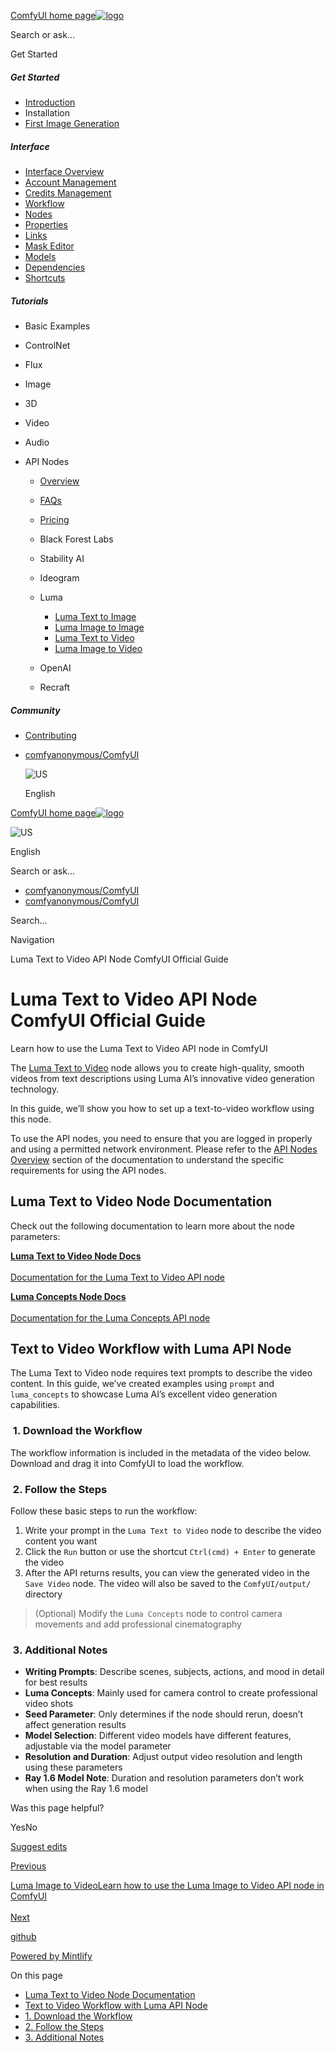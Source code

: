 [ComfyUI home page![logo](https://mintlify.s3.us-west-1.amazonaws.com/dripart/logo.png)](http://docs.comfy.org/)

Search or ask...

Get Started

##### Get Started

- [Introduction](http://docs.comfy.org/get_started/introduction)
- Installation
- [First Image Generation](http://docs.comfy.org/get_started/first_generation)

##### Interface

- [Interface Overview](http://docs.comfy.org/interface/overview)
- [Account Management](http://docs.comfy.org/interface/user)
- [Credits Management](http://docs.comfy.org/interface/credits)
- [Workflow](http://docs.comfy.org/essentials/core-concepts/workflow)
- [Nodes](http://docs.comfy.org/essentials/core-concepts/nodes)
- [Properties](http://docs.comfy.org/essentials/core-concepts/properties)
- [Links](http://docs.comfy.org/essentials/core-concepts/links)
- [Mask Editor](http://docs.comfy.org/interface/maskeditor)
- [Models](http://docs.comfy.org/essentials/core-concepts/models)
- [Dependencies](http://docs.comfy.org/essentials/core-concepts/dependencies)
- [Shortcuts](http://docs.comfy.org/interface/shortcuts)

##### Tutorials

- Basic Examples
- ControlNet
- Flux
- Image
- 3D
- Video
- Audio
- API Nodes
  
  - [Overview](http://docs.comfy.org/tutorials/api-nodes/overview)
  - [FAQs](http://docs.comfy.org/tutorials/api-nodes/faq)
  - [Pricing](http://docs.comfy.org/tutorials/api-nodes/pricing)
  - Black Forest Labs
  - Stability AI
  - Ideogram
  - Luma
    
    - [Luma Text to Image](http://docs.comfy.org/tutorials/api-nodes/luma/luma-text-to-image)
    - [Luma Image to Image](http://docs.comfy.org/tutorials/api-nodes/luma/luma-image-to-image)
    - [Luma Text to Video](http://docs.comfy.org/tutorials/api-nodes/luma/luma-text-to-video)
    - [Luma Image to Video](http://docs.comfy.org/tutorials/api-nodes/luma/luma-image-to-video)
  - OpenAI
  - Recraft

##### Community

- [Contributing](http://docs.comfy.org/community/contributing)

<!--THE END-->

- [comfyanonymous/ComfyUI](https://github.com/comfyanonymous/ComfyUI)
  
  ![US](https://purecatamphetamine.github.io/country-flag-icons/1x1/US.svg)
  
  English

[ComfyUI home page![logo](https://mintlify.s3.us-west-1.amazonaws.com/dripart/logo.png)](http://docs.comfy.org/)

![US](https://purecatamphetamine.github.io/country-flag-icons/1x1/US.svg)

English

Search or ask...

- [comfyanonymous/ComfyUI](https://github.com/comfyanonymous/ComfyUI)
- [comfyanonymous/ComfyUI](https://github.com/comfyanonymous/ComfyUI)

Search...

Navigation

Luma Text to Video API Node ComfyUI Official Guide

# Luma Text to Video API Node ComfyUI Official Guide

Learn how to use the Luma Text to Video API node in ComfyUI

The [Luma Text to Video](http://docs.comfy.org/built-in-nodes/api-node/video/luma/luma-text-to-video) node allows you to create high-quality, smooth videos from text descriptions using Luma AI’s innovative video generation technology.

In this guide, we’ll show you how to set up a text-to-video workflow using this node.

To use the API nodes, you need to ensure that you are logged in properly and using a permitted network environment. Please refer to the [API Nodes Overview](http://docs.comfy.org/tutorials/api-nodes/overview) section of the documentation to understand the specific requirements for using the API nodes.

## [​](http://docs.comfy.org#luma-text-to-video-node-documentation) Luma Text to Video Node Documentation

Check out the following documentation to learn more about the node parameters:

[**Luma Text to Video Node Docs**  
\
Documentation for the Luma Text to Video API node](http://docs.comfy.org/built-in-nodes/api-node/video/luma/luma-text-to-video)

[**Luma Concepts Node Docs**  
\
Documentation for the Luma Concepts API node](http://docs.comfy.org/built-in-nodes/api-node/video/luma/luma-concepts)

## [​](http://docs.comfy.org#text-to-video-workflow-with-luma-api-node) Text to Video Workflow with Luma API Node

The Luma Text to Video node requires text prompts to describe the video content. In this guide, we’ve created examples using `prompt` and `luma_concepts` to showcase Luma AI’s excellent video generation capabilities.

### [​](http://docs.comfy.org#1-download-the-workflow) 1. Download the Workflow

The workflow information is included in the metadata of the video below. Download and drag it into ComfyUI to load the workflow.

### [​](http://docs.comfy.org#2-follow-the-steps) 2. Follow the Steps

Follow these basic steps to run the workflow:

1. Write your prompt in the `Luma Text to Video` node to describe the video content you want
2. Click the `Run` button or use the shortcut `Ctrl(cmd) + Enter` to generate the video
3. After the API returns results, you can view the generated video in the `Save Video` node. The video will also be saved to the `ComfyUI/output/` directory

> (Optional) Modify the `Luma Concepts` node to control camera movements and add professional cinematography

### [​](http://docs.comfy.org#3-additional-notes) 3. Additional Notes

- **Writing Prompts**: Describe scenes, subjects, actions, and mood in detail for best results
- **Luma Concepts**: Mainly used for camera control to create professional video shots
- **Seed Parameter**: Only determines if the node should rerun, doesn’t affect generation results
- **Model Selection**: Different video models have different features, adjustable via the model parameter
- **Resolution and Duration**: Adjust output video resolution and length using these parameters
- **Ray 1.6 Model Note**: Duration and resolution parameters don’t work when using the Ray 1.6 model

Was this page helpful?

YesNo

[Suggest edits](https://github.com/comfy-org/docs/edit/main/tutorials/api-nodes/luma/luma-text-to-video.mdx)

[Previous](http://docs.comfy.org/tutorials/api-nodes/luma/luma-image-to-image)

[Luma Image to VideoLearn how to use the Luma Image to Video API node in ComfyUI  
\
Next](http://docs.comfy.org/tutorials/api-nodes/luma/luma-image-to-video)

[github](https://github.com/comfyanonymous/ComfyUI/)

[Powered by Mintlify](https://mintlify.com/preview-request?utm_campaign=poweredBy&utm_medium=referral&utm_source=docs.comfy.org)

On this page

- [Luma Text to Video Node Documentation](http://docs.comfy.org#luma-text-to-video-node-documentation)
- [Text to Video Workflow with Luma API Node](http://docs.comfy.org#text-to-video-workflow-with-luma-api-node)
- [1. Download the Workflow](http://docs.comfy.org#1-download-the-workflow)
- [2. Follow the Steps](http://docs.comfy.org#2-follow-the-steps)
- [3. Additional Notes](http://docs.comfy.org#3-additional-notes)